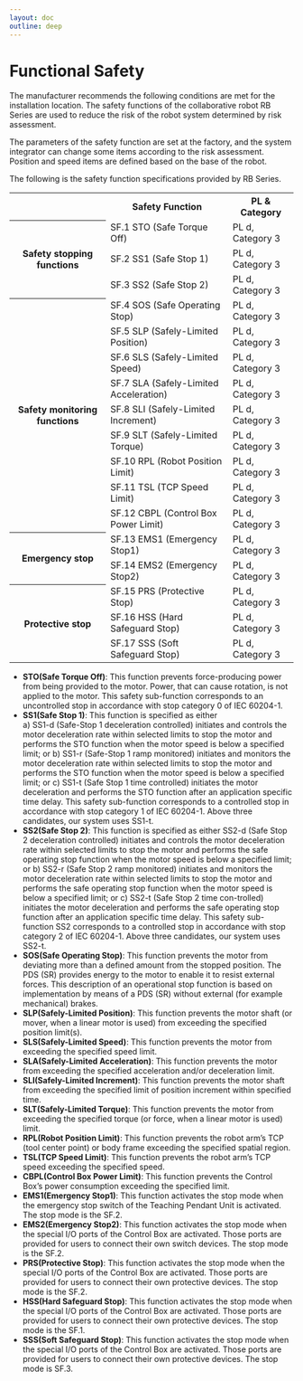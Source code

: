 ```yaml
---
layout: doc
outline: deep
---
```


# Functional Safety

The manufacturer recommends the following conditions are met for the installation location. The safety functions of the collaborative robot RB Series are used to reduce the risk of the robot system determined by risk assessment.

The parameters of the safety function are set at the factory, and the system integrator can change some items according to the risk assessment. Position and speed items are defined based on the base of the robot.

The following is the safety function specifications provided by RB Series.

<table class="th-align td-align">
  <tr>
    <th></th>
    <th>Safety Function</th>
    <th>PL & Category</th>
  </tr>
  <tr>
    <th rowspan=3>Safety stopping functions</th>
    <td>SF.1 STO (Safe Torque Off)</td>
    <td>PL d, Category 3</td>
  </tr>
  <tr>
    <td>SF.2 SS1 (Safe Stop 1)</td>
    <td>PL d, Category 3</td>
  </tr>
  <tr>
    <td>SF.3 SS2 (Safe Stop 2)</td>
    <td>PL d, Category 3</td>
  </tr>
  <tr>
    <th rowspan=9>Safety monitoring functions</th>
    <td>SF.4 SOS (Safe Operating Stop)</td>
    <td>PL d, Category 3</td>
  </tr>
  <tr>
    <td>SF.5 SLP (Safely-Limited Position)</td>
    <td>PL d, Category 3</td>
  </tr>
  <tr>
    <td>SF.6 SLS (Safely-Limited Speed)</td>
    <td>PL d, Category 3</td>
  </tr>
  <tr>
    <td>SF.7 SLA (Safely-Limited Acceleration)</td>
    <td>PL d, Category 3</td>
  </tr>
  <tr>
    <td>SF.8 SLI (Safely-Limited Increment)</td>
    <td>PL d, Category 3</td>
  </tr>
  <tr>
    <td>SF.9 SLT (Safely-Limited Torque)</td>
    <td>PL d, Category 3</td>
  </tr>
  <tr>
    <td>SF.10 RPL (Robot Position Limit)</td>
    <td>PL d, Category 3</td>
  </tr>
  <tr>
    <td>SF.11 TSL (TCP Speed Limit)</td>
    <td>PL d, Category 3</td>
  </tr>
  <tr>
    <td>SF.12 CBPL (Control Box Power Limit)</td>
    <td>PL d, Category 3</td>
  </tr>
  <tr>
    <th rowspan=2>Emergency stop</th>
    <td>SF.13 EMS1 (Emergency Stop1)</td>
    <td>PL d, Category 3</td>
  </tr>
  <tr>
    <td>SF.14 EMS2 (Emergency Stop2)</td>
    <td>PL d, Category 3</td>
  </tr>
  <tr>
    <th rowspan=3>Protective stop</th>
    <td>SF.15 PRS (Protective Stop)</td>
    <td>PL d, Category 3</td>
  </tr>
  <tr>
    <td>SF.16 HSS (Hard Safeguard Stop)</td>
    <td>PL d, Category 3</td>
  </tr>
  <tr>
    <td>SF.17 SSS (Soft Safeguard Stop)</td>
    <td>PL d, Category 3</td>
  </tr>
</table>

- **STO(Safe Torque Off)**: This function prevents force-producing power from being provided to the motor. Power, that can cause rotation, is not applied to the motor. This safety sub-function corresponds to an uncontrolled stop in accordance with stop category 0 of IEC 60204-1.
- **SS1(Safe Stop 1)**: This function is specified as either<br>
  a) SS1-d (Safe-Stop 1 deceleration controlled) initiates and controls the motor deceleration rate within selected limits to stop the motor and performs the STO function when the motor speed is below a specified limit; or b) SS1-r (Safe-Stop 1 ramp monitored) initiates and monitors the motor deceleration rate within selected limits to stop the motor and performs the STO function when the motor speed is below a specified limit; or c) SS1-t (Safe Stop 1 time controlled) initiates the motor deceleration and performs the STO function after an application specific time delay. This safety sub-function corresponds to a controlled stop in accordance with stop category 1 of IEC 60204-1. Above three candidates, our system uses SS1-t.
- **SS2(Safe Stop 2)**: This function is specified as either SS2-d (Safe Stop 2 deceleration controlled) initiates and controls the motor deceleration rate within selected limits to stop the motor and performs the safe operating stop function when the motor speed is below a specified limit; or b) SS2-r (Safe Stop 2 ramp monitored) initiates and monitors the motor deceleration rate within selected limits to stop the motor and performs the safe operating stop function when the motor speed is below a specified limit; or c) SS2-t (Safe Stop 2 time con-trolled) initiates the motor deceleration and performs the safe operating stop function after an application specific time delay. This safety sub-function SS2 corresponds to a controlled stop in accordance with stop category 2 of IEC 60204-1. Above three candidates, our system uses SS2-t.
- **SOS(Safe Operating Stop)**: This function prevents the motor from deviating more than a defined amount from the stopped position. The PDS (SR) provides energy to the motor to enable it to resist external forces. This description of an operational stop function is based on implementation by means of a PDS (SR) without external (for example mechanical) brakes.
- **SLP(Safely-Limited Position)**: This function prevents the motor shaft (or mover, when a linear motor is used) from exceeding the specified position limit(s).
- **SLS(Safely-Limited Speed)**: This function prevents the motor from exceeding the specified speed limit.
- **SLA(Safely-Limited Acceleration)**: This function prevents the motor from exceeding the specified acceleration and/or deceleration limit.
- **SLI(Safely-Limited Increment)**: This function prevents the motor shaft from exceeding the specified limit of position increment within specified time.
- **SLT(Safely-Limited Torque)**: This function prevents the motor from exceeding the specified torque (or force, when a linear motor is used) limit.
- **RPL(Robot Position Limit)**: This function prevents the robot arm’s TCP (tool center point) or body frame exceeding the specified spatial region.
- **TSL(TCP Speed Limit)**: This function prevents the robot arm’s TCP speed exceeding the specified speed.
- **CBPL(Control Box Power Limit)**: This function prevents the Control Box’s power consumption exceeding the specified limit.
- **EMS1(Emergency Stop1)**: This function activates the stop mode when the emergency stop switch of the Teaching Pendant Unit is activated. The stop mode is the SF.2.
- **EMS2(Emergency Stop2)**: This function activates the stop mode when the special I/O ports of the Control Box are activated. Those ports are provided for users to connect their own switch devices. The stop mode is the SF.2.
- **PRS(Protective Stop)**: This function activates the stop mode when the special I/O ports of the Control Box are activated. Those ports are provided for users to connect their own protective devices. The stop mode is the SF.2.
- **HSS(Hard Safeguard Stop)**: This function activates the stop mode when the special I/O ports of the Control Box are activated. Those ports are provided for users to connect their own protective devices. The stop mode is the SF.1.
- **SSS(Soft Safeguard Stop)**: This function activates the stop mode when the special I/O ports of the Control Box are activated. Those ports are provided for users to connect their own protective devices. The stop mode is SF.3.
